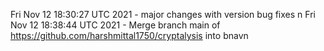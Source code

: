 Fri Nov 12 18:30:27 UTC 2021 - major changes with version bug fixes n
Fri Nov 12 18:38:44 UTC 2021 - Merge branch main of https://github.com/harshmittal1750/cryptalysis into bnavn
